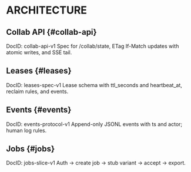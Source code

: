 # ARCHITECTURE

## Collab API  {#collab-api}
DocID: collab-api-v1
Spec for /collab/state, ETag If-Match updates with atomic writes, and SSE tail.

## Leases  {#leases}
DocID: leases-spec-v1
Lease schema with ttl_seconds and heartbeat_at, reclaim rules, and events.

## Events  {#events}
DocID: events-protocol-v1
Append-only JSONL events with ts and actor; human log rules.

## Jobs  {#jobs}
DocID: jobs-slice-v1
Auth → create job → stub variant → accept → export.
